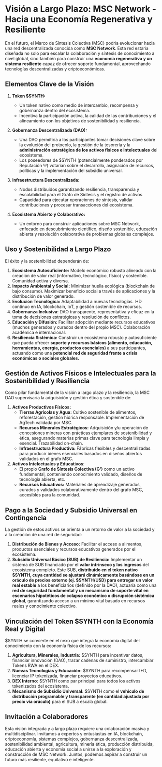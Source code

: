 # Visión a Largo Plazo: MSC Network - Hacia una Economía Regenerativa y Resiliente

En el futuro, el Marco de Síntesis Colectiva (MSC) podría evolucionar hacia una red descentralizada conocida como **MSC Network**. Esta red estaría diseñada no solo para escalar la colaboración y síntesis de conocimiento a nivel global, sino también para construir una **economía regenerativa y un sistema resiliente** capaz de ofrecer soporte fundamental, aprovechando tecnologías descentralizadas y criptoeconómicas.

## Elementos Clave de la Visión

1.  **Token $SYNTH:**
    * Un token nativo como medio de intercambio, recompensa y gobernanza dentro del ecosistema.
    * Incentiva la participación activa, la calidad de las contribuciones y el alineamiento con los objetivos de sostenibilidad y resiliencia.

2.  **Gobernanza Descentralizada (DAO):**
    * Una DAO permitiría a los participantes tomar decisiones clave sobre la evolución del protocolo, la gestión de la tesorería y la **administración estratégica de los activos físicos e intelectuales** del ecosistema.
    * Los poseedores de $SYNTH (potencialmente ponderados por Reputación Ψ) votarían sobre el desarrollo, asignación de recursos, políticas y la implementación del subsidio universal.

3.  **Infraestructura Descentralizada:**
    * Nodos distribuidos garantizando resiliencia, transparencia y escalabilidad para el Grafo de Síntesis y el registro de activos.
    * Capacidad para ejecutar operaciones de síntesis, validar contribuciones y procesar transacciones del ecosistema.

4.  **Ecosistema Abierto y Colaborativo:**
    * Un entorno para construir aplicaciones sobre MSC Network, enfocado en descubrimiento científico, diseño sostenible, educación abierta y resolución colaborativa de problemas globales complejos.

## Uso y Sostenibilidad a Largo Plazo

El éxito y la sostenibilidad dependerán de:

1.  **Ecosistema Autosuficiente:** Modelo económico robusto alineado con la creación de valor real (informativo, tecnológico, físico) y sostenible. Comunidad activa y diversa.
2.  **Impacto Ambiental y Social:** Minimizar huella ecológica (blockchain de bajo consumo). Maximizar beneficio social a través de aplicaciones y la distribución de valor generado.
3.  **Evolución Tecnológica:** Adaptabilidad a nuevas tecnologías. I+D continuo en IA, blockchain, IoT, y gestión sostenible de recursos.
4.  **Gobernanza Inclusiva:** DAO transparente, representativa y eficaz en la toma de decisiones estratégicas y resolución de conflictos.
5.  **Educación y Difusión:** Facilitar adopción mediante recursos educativos (muchos generados y curados dentro del propio MSC). Colaboración académica e internacional.
6.  **Resiliencia Sistémica:** Construir un ecosistema robusto y autosuficiente que pueda ofrecer **soporte y recursos básicos (alimento, educación, herramientas, energía, productos esenciales)** a sus participantes, actuando como una **potencial red de seguridad frente a crisis económicas o sociales globales.**

## Gestión de Activos Físicos e Intelectuales para la Sostenibilidad y Resiliencia

Como pilar fundamental de la visión a largo plazo y la resiliencia, la MSC DAO supervisaría la adquisición y gestión ética y sostenible de:

1.  **Activos Productivos Físicos:**
    * **Tierras Agrícolas y Agua:** Cultivo sostenible de alimentos, reforestación, gestión hídrica responsable. Implementación de AgTech validada por MSC.
    * **Recursos Minerales Estratégicos:** Adquisición y/u operación de concesiones mineras con prácticas ejemplares de sostenibilidad y ética, asegurando materias primas clave para tecnología limpia y esencial. Trazabilidad on-chain.
    * **Infraestructura Productiva:** Fábricas flexibles y descentralizadas para producir bienes esenciales basados en diseños abiertos validados en el grafo MSC.
2.  **Activos Intelectuales y Educativos:**
    * El propio **Grafo de Síntesis Colectiva (G')** como un activo fundamental, conteniendo conocimiento validado, diseños de tecnología abierta, etc.
    * **Recursos Educativos:** Materiales de aprendizaje generados, curados y validados colaborativamente dentro del grafo MSC, accesibles para la comunidad.

## Pago a la Sociedad y Subsidio Universal en Contingencia

La gestión de estos activos se orienta a un retorno de valor a la sociedad y a la creación de una red de seguridad:

1.  **Distribución de Bienes y Acceso:** Facilitar el acceso a alimentos, productos esenciales y recursos educativos generados por el ecosistema.
2.  **Subsidio Universal Básico (SUB) de Resiliencia:** Implementar un sistema de SUB financiado por el **valor intrínseco y los ingresos** del ecosistema completo. Este SUB, **distribuido en el token nativo $SYNTH, cuya cantidad se ajustará dinámicamente basándose en un oráculo de precios externo (ej. $SYNTH/USD) para entregar un valor real estable** a los beneficiarios (definido por la DAO), actuaría como una **red de seguridad fundamental y un mecanismo de soporte vital en escenarios hipotéticos de colapso económico o disrupción sistémica global**, garantizando acceso a un mínimo vital basado en recursos reales y conocimiento colectivo.

## Vinculación del Token $SYNTH con la Economía Real y Digital

$SYNTH se convierte en el nexo que integra la economía digital del conocimiento con la economía física de los recursos:

1.  **Agricultura, Minerales, Industria:** $SYNTH para incentivar datos, financiar innovación (DAO), trazar cadenas de suministro, intercambiar Tokens RWA en el DEX.
2.  **Nuevas Tecnologías y Educación:** $SYNTH para recompensar I+D, licenciar IP tokenizada, financiar proyectos educativos.
3.  **DEX Interno:** $SYNTH como par principal para todos los activos tokenizados del ecosistema.
4.  **Mecanismo de Subsidio Universal:** $SYNTH como el **vehículo de distribución programable y transparente (en cantidad ajustada por precio vía oráculo)** para el SUB a escala global.

## Invitación a Colaboradores

Esta visión integrada y a largo plazo requiere una colaboración masiva y multidisciplinar. Invitamos a expertos y entusiastas en IA, blockchain, criptoeconomía, sistemas complejos, gobernanza descentralizada, sostenibilidad ambiental, agricultura, minería ética, producción distribuida, educación abierta y economía social a unirse a la exploración y construcción de MSC Network. Juntos, podemos aspirar a construir un futuro más resiliente, equitativo e inteligente.